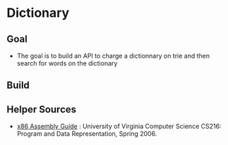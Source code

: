 # Dictionary
## Goal
- The goal is to build an API to charge a dictionnary on trie and then search for words on the dictionary

## Build

## Helper Sources
- [x86 Assembly Guide](https://www.cs.virginia.edu/~evans/cs216/guides/x86.html) : University of Virginia Computer Science
        CS216: Program and Data Representation, Spring 2006.
        
